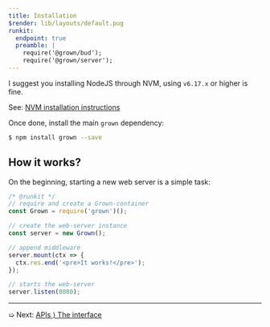 ```yaml
---
title: Installation
$render: lib/layouts/default.pug
runkit:
  endpoint: true
  preamble: |
    require('@grown/bud');
    require('@grown/server');
---
```


I suggest you installing NodeJS through NVM, using `v6.17.x` or higher is fine.

See: [NVM installation instructions](https://github.com/creationix/nvm#installation)

Once done, install the main `grown` dependency:

```bash
$ npm install grown --save
```

## How it works?

On the beginning, starting a new web server is a simple task:

```js
/* @runkit */
// require and create a Grown-container
const Grown = require('grown')();

// create the web-server instance
const server = new Grown();

// append middleware
server.mount(ctx => {
  ctx.res.end('<pre>It works!</pre>');
});

// starts the web-server
server.listen(8080);
```

---

➯ Next: [APIs &rangle; The interface](./docs)
